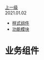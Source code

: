 <div class="extend-header">
<div class="info">
<a class="back" href="./">上一级</a>
<div class="mini">
<span>2021.01.02</span>
</div>
</div>
<div class="content">
<div class="custom-block children">
<ul>
<li><a href="/frontend/layerBusiness/systemBusiness/componentBusiness/ui">样式组件</a></li>
<li><a href="/frontend/layerBusiness/systemBusiness/componentBusiness/moduleFunction">功能模块</a></li>
</ul>
</div>

</div>
</div>
<div class="content-header">
<h1>业务组件</h1>
</div>

